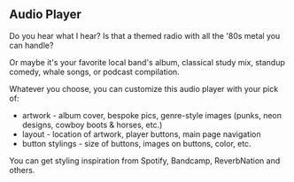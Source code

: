 ## Audio Player

Do you hear what I hear? Is that a themed radio with all the '80s metal you can handle? 

Or maybe it's your favorite local band's album, classical study mix, standup comedy, whale songs, or podcast compilation. 

Whatever you choose, you can customize this audio player with your pick of:
* artwork - album cover, bespoke pics, genre-style images (punks, neon designs, cowboy boots & horses, etc.)
* layout - location of artwork, player buttons, main page navigation
* button stylings - size of buttons, images on buttons, color, etc.

You can get styling inspiration from Spotify, Bandcamp, ReverbNation and others.
